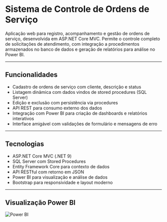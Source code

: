 # Sistema de Controle de Ordens de Serviço #
Aplicação web para registro, acompanhamento e gestão de ordens de serviço, desenvolvida em ASP.NET Core MVC. Permite o controle completo de solicitações de atendimento, com integração a procedimentos armazenados no banco de dados e geração de relatórios para análise no Power BI.

---

## Funcionalidades
- Cadastro de ordens de serviço com cliente, descrição e status
- Listagem dinâmica com dados vindos de stored procedures (SQL Server)
- Edição e exclusão com persistência via procedures
- API REST para consumo externo dos dados
- Integração com Power BI para criação de dashboards e relatórios interativos
- Interface amigável com validações de formulário e mensagens de erro

---

## Tecnologias
- ASP.NET Core MVC (.NET 9)
- SQL Server com Stored Procedures
- Entity Framework Core para contexto de dados
- API RESTful com retorno em JSON
- Power BI para visualização e análise de dados
- Bootstrap para responsividade e layout moderno

---

## Visualização Power BI

![Power BI](https://drive.usercontent.google.com/download?id=1B4OhatykVcgUy9I0HaPcsyuZZy1ZZIzm&authuser=0)
